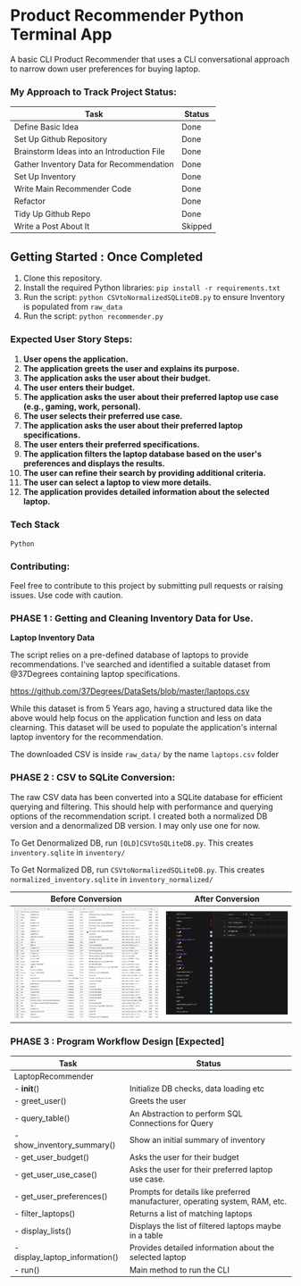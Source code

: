 # Product Recommender Python Terminal App
 A basic CLI Product Recommender that uses a CLI conversational approach to narrow down user preferences for buying laptop.

### My Approach to Track Project Status:

| Task | Status |
|---|---|
| Define Basic Idea | Done |
| Set Up Github Repository | Done |
| Brainstorm Ideas into an Introduction File | Done |
| Gather Inventory Data for Recommendation | Done |
| Set Up Inventory | Done |
| Write Main Recommender Code | Done |
| Refactor | Done |
| Tidy Up Github Repo | Done |
| Write a Post About It | Skipped |

## Getting Started : Once Completed
1. Clone this repository.
2. Install the required Python libraries: `pip install -r requirements.txt`
3. Run the script: `python CSVtoNormalizedSQLiteDB.py` to ensure Inventory is populated from `raw_data`
3. Run the script: `python recommender.py`

### Expected User Story Steps:

1. **User opens the application.**
2. **The application greets the user and explains its purpose.**
3. **The application asks the user about their budget.**
4. **The user enters their budget.**
5. **The application asks the user about their preferred laptop use case (e.g., gaming, work, personal).**
6. **The user selects their preferred use case.**
7. **The application asks the user about their preferred laptop specifications.**
8. **The user enters their preferred specifications.**
9. **The application filters the laptop database based on the user's preferences and displays the results.**
10. **The user can refine their search by providing additional criteria.**
11. **The user can select a laptop to view more details.**
12. **The application provides detailed information about the selected laptop.**

### Tech Stack
``` 
Python
```

### Contributing:
Feel free to contribute to this project by submitting pull requests or raising issues.
Use code with caution.

###  PHASE 1 : Getting and Cleaning Inventory Data for Use. 

**Laptop Inventory Data**

The script relies on a pre-defined database of laptops to provide recommendations. I've searched and identified a suitable dataset  from @37Degrees containing laptop specifications. 

https://github.com/37Degrees/DataSets/blob/master/laptops.csv

While this dataset is from 5 Years ago, having a structured data like the above would help focus on the application function and less on data clearning. This dataset will be used to populate the application's internal laptop inventory for the recommendation.

The downloaded CSV is inside ```raw_data/``` by the name ```laptops.csv``` folder

###  PHASE 2 : CSV to SQLite Conversion:

The raw CSV data has been converted into a SQLite database for efficient querying and filtering. This should help with performance and querying options of the recommendation script. I created both a normalized DB version and a denormalized DB version. I may only use one for now. 

To Get Denormalized DB, run `[OLD]CSVtoSQLiteDB.py`. This creates `inventory.sqlite` in `inventory/`

To Get Normalized DB, run `CSVtoNormalizedSQLiteDB.py`. This creates `normalized_inventory.sqlite` in `inventory_normalized/`

| Before Conversion | After Conversion |
|---|---|
| ![Image of CSV file](media/CSVBeforeProcessing.png) | ![Image of SQLite database](media/CSVtoSQLiteDB.jpg) |

### PHASE 3 : Program Workflow Design [Expected]

| Task | Status |
|---|---|
| LaptopRecommender | 
| - __init__() | Initialize DB checks, data loading etc |
| - greet_user() | Greets the user | 
| - query_table() | An Abstraction to perform SQL Connections for Query | 
| - show_inventory_summary() |  Show an initial summary of inventory |
| - get_user_budget() | Asks the user for their budget  |
| - get_user_use_case() | Asks the user for their preferred laptop use case. |
| - get_user_preferences() | Prompts for details like preferred manufacturer, operating system, RAM, etc. |
| - filter_laptops() | Returns a list of matching laptops |
| - display_lists() | Displays the list of filtered laptops maybe in a table |
| - display_laptop_information() | Provides detailed information about the selected laptop |
| - run() | Main method to run the CLI |


